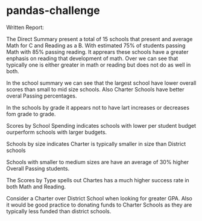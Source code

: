# pandas-challenge

Written Report:  

The Direct Summary present a total of 15 schools that present and average Math for C and Reading as a B.  With estimated 75% of students passing Math with 85% passing reading. It apprears these schools have a greater enphasis on reading that development of math. Over we can see that typically one is either greater in math or reading but does not do as well in both. 

In the school summary we can see that the largest school have lower overall scores than small to mid size schools. Also Charter Schools have better overal Passing percentages. 

In the schools by grade it appears not to have lart increases or decreases fom grade to grade. 

Scores by School Spending indicates schools with lower per student budget ourperform schools with larger budgets. 

Schools by size indicates Charter is typically smaller in size than District schools 

Schools with smaller to medium sizes are have an average of 30% higher Overall Passing students. 

The Scores by Type spells out Chartes has a much higher success rate in both Math and Reading. 

Consider a Charter over District School when looking for greater GPA. 
Also it would be good practice to donating funds to Charter Schools as they are typically less funded than district schools. 

